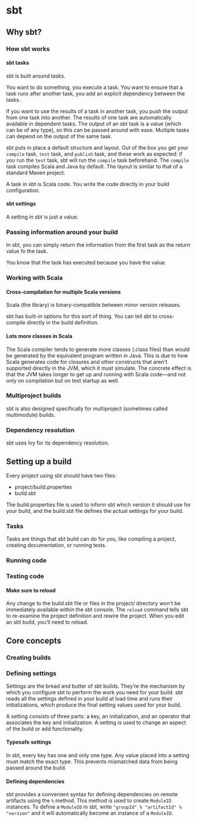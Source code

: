# sbt

## Why sbt?

### How sbt works

#### sbt tasks

sbt is built around tasks.

You want to do something, you execute a task.
You want to ensure that a task runs after another task, you add an explicit dependency between the tasks.

If you want to use the results of a task in another task, you push the output from one task into another.
The results of one task are automatically available in dependent tasks.
The output of an sbt task is a value (which can be of any type), so this can be passed around with ease.
Multiple tasks can depend on the output of the same task.

sbt puts in place a default structure and layout.
Out of the box you get your `compile` task, `test` task, and `publish` task, and these work as expected: if you run the `test` task, sbt will run the `compile` task beforehand.
The `compile` task compiles Scala and Java by default.
The layout is similar to that of a standard Maven project.

A task in sbt is Scala code.
You write the code directly in your build configuration.

#### sbt settings

A setting in sbt is just a value.

### Passing information around your build

In sbt, you can simply return the information from the first task as the return value fo the task.

You know that the task has executed because you have the value.

### Working with Scala

#### Cross-compilation for multiple Scala versions

Scala (the library) is binary-compatible between minor version releases.

sbt has built-in options for this sort of thing.
You can tell sbt to cross-compile directly in the build definition.

#### Lots more classes in Scala

The Scala compiler tends to generate more classes (.class files) than would be generated by the equivalent program written in Java.
This is due to how Scala generates code for closures and other constructs that aren't supported directly in the JVM, which it must simulate.
The concrete effect is that the JVM takes longer to get up and running with Scala code—and not only on compilation but on test startup as well.

### Multiproject builds

sbt is also designed specifically for multiproject (sometimes called multimodule) builds.

### Dependency resolution

sbt uses Ivy for its dependency resolution.

## Setting up a build

Every project using sbt should have two files:
* project/build.properties
* build.sbt

The build.properties file is used to inform sbt which version it should use for your build, and the build.sbt file defines the actual settings for your build.

### Tasks

Tasks are things that sbt build can do for you, like compiling a project, creating documentation, or running tests.

### Running code

### Testing code

#### Make sure to reload

Any change to the build.sbt file or files in the project/ directory won't be immediately available within the sbt console.
The `reload` command tells sbt to re-examine the project definition and rewire the project.
When you edit an sbt build, you’ll need to reload.

## Core concepts

### Creating builds

### Defining settings

Settings are the bread and butter of sbt builds.
They’re the mechanism by which you configure sbt to perform the work you need for your build.
sbt reads all the settings defined in your build at load time and runs their initializations, which produce the final setting values used for your build.

A setting consists of three parts: a key, an initialization, and an operator that associates the key and initialization.
A setting is used to change an aspect of the build or add functionality.

#### Typesafe settings

In sbt, every key has one and only one type.
Any value placed into a setting must match the exact type.
This prevents mismatched data from being passed around the build.

#### Defining dependencies

sbt provides a convenient syntax for defining dependencies on remote artifacts using the `%` method.
This method is used to create `ModuleID` instances.
To define a `ModuleID` in sbt, write `"groupId" % "artifactId" % "version"` and it will automatically become an instance of a `ModuleID`.

